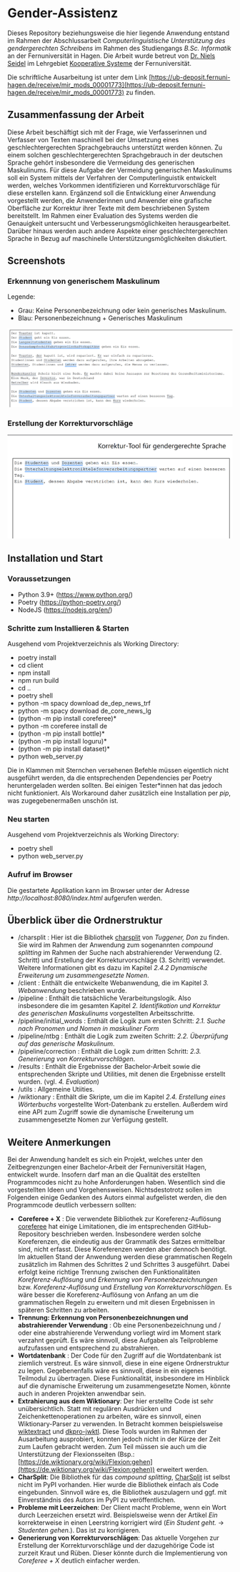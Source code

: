 # Gender-Assistenz

Dieses Repository beziehungsweise die hier liegende Anwendung entstand im Rahmen der Abschlussarbeit *Computerlinguistische Unterstützung des gendergerechten Schreibens* im Rahmen des Studiengangs *B.Sc. Informatik* an der Fernuniversität in Hagen. 
Die Arbeit wurde betreut von [Dr. Niels Seidel](https://www.fernuni-hagen.de/ks/team/niels.seidel.shtml) im Lehrgebiet [Kooperative Systeme](https://www.fernuni-hagen.de/ks/) der Fernuniversität.

Die schriftliche Ausarbeitung ist unter dem Link [https://ub-deposit.fernuni-hagen.de/receive/mir_mods_00001773](https://ub-deposit.fernuni-hagen.de/receive/mir_mods_00001773) zu finden. 

## Zusammenfassung der Arbeit
Diese Arbeit beschäftigt sich mit der Frage, wie Verfasserinnen und Verfasser von Texten maschinell
bei der Umsetzung eines geschlechtergerechten Sprachgebrauchs unterstützt werden können. Zu
einem solchen geschlechtergerechten Sprachgebrauch in der deutschen Sprache gehört insbesondere
die Vermeidung des generischen Maskulinums. Für diese Aufgabe der Vermeidung generischen
Maskulinums soll ein System mittels der Verfahren der Computerlinguistik entwickelt werden, welches
Vorkommen identifizieren und Korrekturvorschläge für diese erstellen kann. Ergänzend soll die
Entwicklung einer Anwendung vorgestellt werden, die Anwenderinnen und Anwender eine grafische
Oberfläche zur Korrektur ihrer Texte mit dem beschriebenen System bereitstellt. Im Rahmen einer
Evaluation des Systems werden die Genauigkeit untersucht und Verbesserungsmöglichkeiten herausgearbeitet.
Darüber hinaus werden auch andere Aspekte einer geschlechtergerechten Sprache in
Bezug auf maschinelle Unterstützungsmöglichkeiten diskutiert.

## Screenshots
### Erkennnung von generischem Maskulinum

Legende:
- Grau: Keine Personenbezeichnung oder kein generisches Maskulinum.
- Blau: Personenbezeichnung + Generisches Maskulinum

![Erkennung von generischem Maskulinum](./docs/screenshot.png)

### Erstellung der Korrekturvorschläge
![Erstellung der Korrekturvorschläge](./docs/example.gif)


## Installation und Start
### Voraussetzungen
 - Python 3.9+ (https://www.python.org/)
 - Poetry (https://python-poetry.org/)
 - NodeJS (https://nodejs.org/en/)

### Schritte zum Installieren & Starten

Ausgehend vom Projektverzeichnis als Working Directory:

- poetry install
- cd client
- npm install
- npm run build
- cd ..
- poetry shell
- python -m spacy download de_dep_news_trf
- python -m spacy download de_core_news_lg
- (python -m pip install coreferee)*
- python -m coreferee install de
- (python -m pip install bottle)*
- (python -m pip install loguru)*
- (python -m pip install dataset)*
- python web_server.py

Die in Klammen mit Sternchen versehenen Befehle müssen eigentlich nicht ausgeführt werden, da die entsprechenden Dependencies per
Poetry heruntergeladen werden sollten. Bei einigen Tester*innen hat das jedoch nicht funktioniert. Als Workaround daher zusätzlich
eine Installation per *pip*, was zugegebenermaßen unschön ist.

### Neu starten

Ausgehend vom Projektverzeichnis als Working Directory:

- poetry shell
- python web_server.py

### Aufruf im Browser

Die gestartete Applikation kann im Browser unter der Adresse *http://localhost:8080/index.html* aufgerufen werden.

## Überblick über die Ordnerstruktur

- /charsplit : Hier ist die Bibliothek [charsplit](https://github.com/dtuggener/CharSplit) von *Tuggener, Don* zu finden. Sie wird im Rahmen der Anwendung zum sogenannten *compound splitting* im Rahmen der Suche nach abstrahierender Verwendung (2. Schritt) und Erstellung der Korrekturvorschläge (3. Schritt) verwendet. Weitere Informationen gibt es dazu im Kapitel *2.4.2 Dynamische Erweiterung um zusammengesetzte Nomen*. 
- /client : Enthält die entwickelte Webanwendung, die im Kapitel *3. Webanwendung* beschrieben wurde.
- /pipeline : Enthält die tatsächliche Verarbeitungslogik. Also insbesondere die im gesamten Kapitel *2. Identifikation und Korrektur des generischen Maskulinums* vorgestellten Arbeitsschritte.
- /pipeline/initial_words : Enthält die Logik zum ersten Schritt: *2.1. Suche nach Pronomen und Nomen in maskuliner Form*
- /pipeline/ntbg : Enthält die Logik zum zweiten Schritt: *2.2. Überprüfung auf das generische Maskulinum*.
- /pipeline/correction : Enthält die Logik zum dritten Schritt: *2.3. Generierung von Korrekturvorschlägen*.
- /results : Enthält die Ergebnisse der Bachelor-Arbeit sowie die entsprechenden Skripte und Utilities, mit denen die Ergebnisse erstellt wurden. (vgl. *4. Evaluation*)
- /utils : Allgemeine Utiities.
- /wiktionary : Enthält die Skripte, um die im Kapitel *2.4. Erstellung eines Wörterbuchs* vorgestellte Wort-Datenbank zu erstellen. Außerdem wird eine API zum Zugriff sowie die dynamische Erweiterung um zusammengesetzte Nomen zur Verfügung gestellt.

## Weitere Anmerkungen

Bei der Anwendung handelt es sich ein Projekt, welches unter den Zeitbegrenzungen einer Bachelor-Arbeit der Fernuniversität Hagen, entwickelt wurde. Insofern darf man an die Qualität 
des erstellten Programmcodes nicht zu hohe Anforderungen haben. Wesentlich sind die vorgestellten Ideen und Vorgehensweisen. Nichtsdestotrotz sollen im Folgenden einige Gedanken
des Autors einmal aufgelistet werden, die den Programmcode deutlich verbessern sollten:

- **Coreferee + X** : Die verwendete Bibliothek zur Koreferenz-Auflösung [coreferee](https://github.com/msg-systems/coreferee) hat einige Limitationen, die im entsprechenden GitHub-Repository beschrieben werden. Insbesondere werden solche Koreferenzen, die eindeutig aus der Grammatik des Satzes ermittelbar sind, nicht erfasst. Diese Koreferenzen werden aber dennoch benötigt. Im aktuellen Stand der Anwendung werden diese grammatischen Regeln zusätzlich im Rahmen des Schrittes 2 und Schrittes 3 ausgeführt. Dabei erfolgt keine richtige Trennung zwischen den Funktionalitäten *Koreferenz-Auflösung* und *Erkennung von Personenbezeichnungen* bzw. *Koreferenz-Auflösung* und *Erstellung von Korrekturvorschlägen*. Es wäre besser die Koreferenz-Auflösung von Anfang an um die grammatischen Regeln zu erweitern und mit diesen Ergebnissen in späteren Schritten zu arbeiten.
- **Trennung: Erkennung von Personenbezeichnungen und abstrahierender Verwendung** : Ob eine Personenbezeichnung und / oder eine abstrahierende Verwendung vorliegt wird im Moment stark verzahnt geprüft. Es wäre sinnvoll, diese Aufgaben als Teilprobleme aufzufassen und entsprechend zu abstrahieren.
- **Wortdatenbank** : Der Code für den Zugriff auf die Wortdatenbank ist ziemlich verstreut. Es wäre sinnvoll, diese in eine eigene Ordnerstruktur zu legen. Gegebenenfalls wäre es sinnvoll, diese in ein eigenes Teilmodul zu übertragen. Diese Funktionalität, insbesondere im Hinblick auf die dynamische Erweiterung um zusammengesetzte Nomen, könnte auch in anderen Projekten anwendbar sein.
- **Extrahierung aus dem Wiktionary**: Der hier erstellte Code ist sehr unübersichtlich. Statt mit regulären Ausdrücken und Zeichenkettenoperationen zu arbeiten, wäre es sinnvoll, einen Wiktionary-Parser zu verwenden. In Betracht kommen beispielsweise [wiktextract](https://github.com/tatuylonen/wiktextract) und [dkpro-jwktl](https://github.com/dkpro/dkpro-jwktl). Diese Tools wurden im Rahmen der Ausarbeitung ausprobiert, konnten jedoch nicht in der Kürze der Zeit zum Laufen gebracht werden. Zum Teil müssen sie auch um die Unterstützung der Flexionsseiten (Bsp.: [https://de.wiktionary.org/wiki/Flexion:gehen](https://de.wiktionary.org/wiki/Flexion:gehen)) erweitert werden.
- **CharSplit**: Die Bibliothek für das *compound splitting*, [CharSplit](https://github.com/dtuggener/CharSplit) ist selbst nicht im PyPI vorhanden. Hier wurde die Bibliothek einfach als Code eingebunden. Sinnvoll wäre es, die Bibliothek auszulagern und ggf. mit Einverständnis des Autors im PyPI zu veröffentlichen.
- **Probleme mit Leerzeichen**: Der Client macht Probleme, wenn ein Wort durch Leerzeichen ersetzt wird. Beispielsweise wenn der Artikel *Ein* korrekterweise in einen Leerstring korrigiert wird (*Ein Student geht.* -> *Studenten gehen.*). Das ist zu korrigieren.
- **Generierung von Korrekturvorschlägen**: Das aktuelle Vorgehen zur Erstellung der Korrekturvorschläge und der dazugehörige Code ist zurzeit Kraut und Rüben. Dieser könnte durch die Implementierung von *Coreferee + X* deutlich einfacher werden.
#
